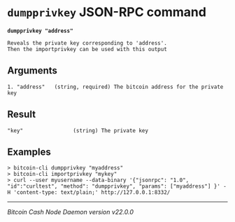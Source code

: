 `dumpprivkey` JSON-RPC command
==============================

**`dumpprivkey "address"`**

```
Reveals the private key corresponding to 'address'.
Then the importprivkey can be used with this output
```

Arguments
---------

```
1. "address"   (string, required) The bitcoin address for the private key
```

Result
------

```
"key"                (string) The private key
```

Examples
--------

```
> bitcoin-cli dumpprivkey "myaddress"
> bitcoin-cli importprivkey "mykey"
> curl --user myusername --data-binary '{"jsonrpc": "1.0", "id":"curltest", "method": "dumpprivkey", "params": ["myaddress"] }' -H 'content-type: text/plain;' http://127.0.0.1:8332/
```

***

*Bitcoin Cash Node Daemon version v22.0.0*
